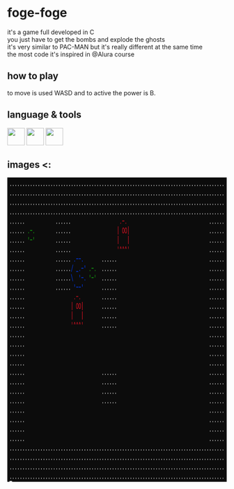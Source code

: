# foge-foge
it's a game full developed in C <br>
you just have to get the bombs and explode the ghosts <br>
it's very similar to PAC-MAN but it's really different at the same time <br>
the most code it's inspired in @Alura course
 
## how to play
to move is used WASD and to active the power is B.

## language & tools
<img src="https://cdn.jsdelivr.net/gh/devicons/devicon/icons/c/c-original.svg" width="40" height="40"/> <img src="https://cdn.jsdelivr.net/gh/devicons/devicon/icons/git/git-original.svg" width="40" height="40"/> <img src="https://cdn.jsdelivr.net/gh/devicons/devicon@latest/icons/vscode/vscode-original.svg" width="40" height="40"/>

## images <:
<img src="./fogefoge.png" width="1000" height="700">
